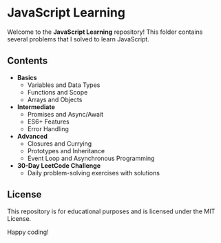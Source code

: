 # JavaScript Learning

Welcome to the **JavaScript Learning** repository! This folder contains several problems that I solved to learn JavaScript.

## Contents

- **Basics**
    - Variables and Data Types
    - Functions and Scope
    - Arrays and Objects
- **Intermediate**
    - Promises and Async/Await
    - ES6+ Features
    - Error Handling
- **Advanced**
    - Closures and Currying
    - Prototypes and Inheritance
    - Event Loop and Asynchronous Programming
- **30-Day LeetCode Challenge**
    - Daily problem-solving exercises with solutions


## License

This repository is for educational purposes and is licensed under the MIT License.

Happy coding!
